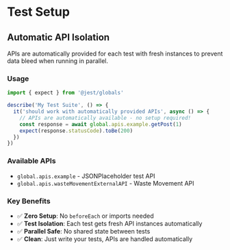 # Test Setup

## Automatic API Isolation

APIs are automatically provided for each test with fresh instances to prevent data bleed when running in parallel.

### Usage

```javascript
import { expect } from '@jest/globals'

describe('My Test Suite', () => {
  it('should work with automatically provided APIs', async () => {
    // APIs are automatically available - no setup required!
    const response = await global.apis.example.getPost(1)
    expect(response.statusCode).toBe(200)
  })
})
```

### Available APIs

- `global.apis.example` - JSONPlaceholder test API
- `global.apis.wasteMovementExternalAPI` - Waste Movement API

### Key Benefits

- ✅ **Zero Setup**: No `beforeEach` or imports needed
- ✅ **Test Isolation**: Each test gets fresh API instances automatically
- ✅ **Parallel Safe**: No shared state between tests
- ✅ **Clean**: Just write your tests, APIs are handled automatically
